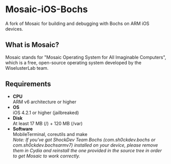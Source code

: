 # Mosaic-iOS-Bochs
A fork of Mosaic for building and debugging with Bochs on ARM iOS devices.

## What is Mosaic?
Mosaic stands for "Mosaic Operating System for All Imaginable Computers", which is a free, open-source operating system developed by the WiselusterLab team.

## Requirements
* **CPU**<br>
ARM v6 architecture or higher
* **OS**<br>
iOS 4.2.1 or higher (jailbreaked)
* **Disk**<br>
At least 17 MB (/) + 120 MB (/var)
* **Software**<br>
MobileTerminal, coreutils and make<br>
*Note: If you've got ShockDev Team Bochs (com.sh0ckdev.bochs or com.sh0ckdev.bochsarmv7) installed on your device, please remove them in Cydia and reinstall the one provided in the source tree in order to get Mosaic to work correctly.*
